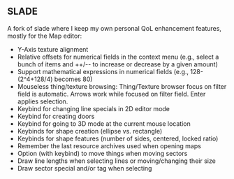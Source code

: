 ## SLADE  

A fork of slade where I keep my own personal QoL enhancement features, mostly for the Map editor:

* Y-Axis texture alignment
* Relative offsets for numerical fields in the context menu (e.g., select a bunch of items and ++/-- to increase or decrease by a given amount)
* Support mathematical expressions in numerical fields (e.g., 128-(2^4+128/4) becomes 80)
* Mouseless thing/texture browsing: Thing/Texture browser focus on filter field is automatic. Arrows work while focused on filter field. Enter applies selection.
* Keybind for changing line specials in 2D editor mode
* Keybind for creating doors
* Keybind for going to 3D mode at the current mouse location
* Keybinds for shape creation (ellipse vs. rectangle)
* Keybinds for shape features (number of sides, centered, locked ratio)
* Remember the last resource archives used when opening maps
* Option (with keybind) to move things when moving sectors
* Draw line lengths when selecting lines or moving/changing their size
* Draw sector special and/or tag when selecting
